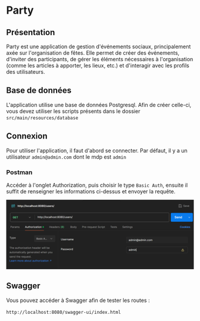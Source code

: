 # Party

## Présentation

Party est une application de gestion d'événements sociaux, principalement axée sur l'organisation de fêtes. Elle permet de créer des événements, d'inviter des participants, de gérer les éléments nécessaires à l'organisation (comme les articles à apporter, les lieux, etc.) et d'interagir avec les profils des utilisateurs.

## Base de données

L'application utilise une base de données Postgresql.
Afin de créer celle-ci, vous devez utiliser les scripts présents dans le dossier ``src/main/resources/database``

## Connexion
Pour utiliser l'application, il faut d'abord se connecter.
Par défaut, il y a un utilisateur ``admin@admin.com`` dont le mdp est ``admin``

### Postman

Accéder à l'onglet Authorization, puis choisir le type ``Basic Auth``, ensuite il suffit de renseigner les informations ci-dessus et envoyer la requête.

![img.png](img/img.png)

## Swagger

Vous pouvez accéder à Swagger afin de tester les routes :

``http://localhost:8080/swagger-ui/index.html``
